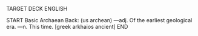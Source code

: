 TARGET DECK
ENGLISH

START
Basic
Archaean
Back: (us archean) —adj. Of the earliest geological era. —n. This time. [greek arkhaios ancient]
END
